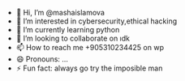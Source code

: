 - 👋 Hi, I’m @mashaislamova
- 👀 I’m interested in cybersecurity,ethical hacking
- 🌱 I’m currently learning python
- 💞️ I’m looking to collaborate on ıdk
- 📫 How to reach me +905310234425 on wp
- 😄 Pronouns: ...
- ⚡ Fun fact: always go try the imposible man

<!---
mashaislamova/mashaislamova is a ✨ special ✨ repository because its `README.md` (this file) appears on your GitHub profile.
You can click the Preview link to take a look at your changes.
--->
